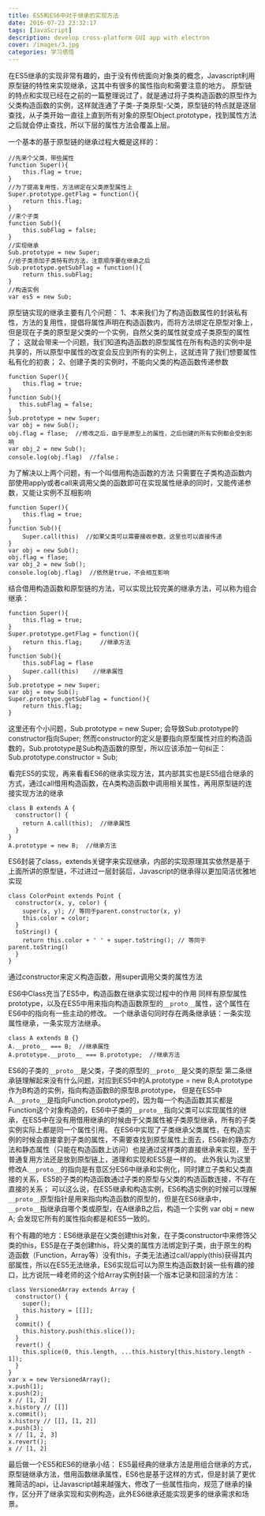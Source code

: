 ```yaml
---
title: ES5和ES6中对于继承的实现方法
date: 2016-07-23 23:32:17
tags: [JavaScript]
description: develop cross-platform GUI app with electron
cover: /images/3.jpg
categories: 学习感悟
---
```


在ES5继承的实现非常有趣的，由于没有传统面向对象类的概念，Javascript利用原型链的特性来实现继承，这其中有很多的属性指向和需要注意的地方。
原型链的特点和实现已经在之前的一篇整理说过了，就是通过将子类构造函数的原型作为父类构造函数的实例，这样就连通了子类-子类原型-父类，原型链的特点就是逐层查找，从子类开始一直往上直到所有对象的原型Object.prototype，找到属性方法之后就会停止查找，所以下层的属性方法会覆盖上层。
<!--more-->
一个基本的基于原型链的继承过程大概是这样的：
```
//先来个父类，带些属性
function Super(){
    this.flag = true;
}
//为了提高复用性，方法绑定在父类原型属性上
Super.prototype.getFlag = function(){
    return this.flag;
}
//来个子类
function Sub(){
    this.subFlag = false;
}
//实现继承
Sub.prototype = new Super;
//给子类添加子类特有的方法，注意顺序要在继承之后
Sub.prototype.getSubFlag = function(){
    return this.subFlag;
}
//构造实例
var es5 = new Sub;
```
原型链实现的继承主要有几个问题：
1、本来我们为了构造函数属性的封装私有性，方法的复用性，提倡将属性声明在构造函数内，而将方法绑定在原型对象上，但是现在子类的原型是父类的一个实例，自然父类的属性就变成子类原型的属性了；
这就会带来一个问题，我们知道构造函数的原型属性在所有构造的实例中是共享的，所以原型中属性的改变会反应到所有的实例上，这就违背了我们想要属性私有化的初衷；
2、创建子类的实例时，不能向父类的构造函数传递参数
```
function Super(){
    this.flag = true;
}
function Sub(){
   this.subFlag = false;
}
Sub.prototype = new Super;
var obj = new Sub();
obj.flag = flase;  //修改之后，由于是原型上的属性，之后创建的所有实例都会受到影响
var obj_2 = new Sub();
console.log(obj.flag)  //false；
```
为了解决以上两个问题，有一个叫借用构造函数的方法
只需要在子类构造函数内部使用apply或者call来调用父类的函数即可在实现属性继承的同时，又能传递参数，又能让实例不互相影响
```
function Super(){
    this.flag = true;
}
function Sub(){
    Super.call(this)  //如果父类可以需要接收参数，这里也可以直接传递
}
var obj = new Sub();
obj.flag = flase;
var obj_2 = new Sub();
console.log(obj.flag)  //依然是true，不会相互影响
```
结合借用构造函数和原型链的方法，可以实现比较完美的继承方法，可以称为组合继承：
```
function Super(){
    this.flag = true;
}
Super.prototype.getFlag = function(){
    return this.flag;     //继承方法
}
function Sub(){
    this.subFlag = flase
    Super.call(this)    //继承属性
}
Sub.prototype = new Super;
var obj = new Sub();
Super.prototype.getSubFlag = function(){
    return this.flag;
}
```
这里还有个小问题，Sub.prototype = new Super;  会导致Sub.prototype的constructor指向Super;
然而constructor的定义是要指向原型属性对应的构造函数的，Sub.prototype是Sub构造函数的原型，所以应该添加一句纠正：
Sub.prototype.constructor = Sub;

看完ES5的实现，再来看看ES6的继承实现方法，其内部其实也是ES5组合继承的方式，通过call借用构造函数，在A类构造函数中调用相关属性，再用原型链的连接实现方法的继承
```
class B extends A {
  constructor() {
    return A.call(this);  //继承属性
  }
}
A.prototype = new B;  //继承方法  
```
ES6封装了class，extends关键字来实现继承，内部的实现原理其实依然是基于上面所讲的原型链，不过进过一层封装后，Javascript的继承得以更加简洁优雅地实现
```
class ColorPoint extends Point {
  constructor(x, y, color) {
    super(x, y); // 等同于parent.constructor(x, y)
    this.color = color;
  }
  toString() {
    return this.color + ' ' + super.toString(); // 等同于parent.toString()
  }
}
```
通过constructor来定义构造函数，用super调用父类的属性方法

ES6中Class充当了ES5中，构造函数在继承实现过程中的作用
同样有原型属性prototype，以及在ES5中用来指向构造函数原型的`__proto__`属性，这个属性在ES6中的指向有一些主动的修改。
一个继承语句同时存在两条继承链：一条实现属性继承，一条实现方法继承。
```
class A extends B {}
A.__proto__ === B;  //继承属性
A.prototype.__proto__ === B.prototype;  //继承方法
```
ES6的子类的`__proto__`是父类，子类的原型的`__proto__`是父类的原型
第二条继承链理解起来没有什么问题，对应到ES5中的A.prototype = new B;A.prototype作为B构造的实例，指向构造函数B的原型B.prototype，
但是在ES5中A.`__proto__`是指向Function.prototype的，因为每一个构造函数其实都是Function这个对象构造的，ES6中子类的`__proto__`指向父类可以实现属性的继承，在ES5中在没有用借用继承的时候由于父类属性被子类原型继承，所有的子类实例实际上都是同一个属性引用。
在ES6中实现了子类继承父类属性，在构造实例的时候会直接拿到子类的属性，不需要查找到原型属性上面去，ES6新的静态方法和静态属性（只能在构造函数上访问）也是通过这样类的直接继承来实现，至于普通复用方法还是放到原型链上，道理和实现和ES5是一样的。
此外我认为这里修改A.`__proto__`的指向是有意区分ES6中继承和实例化，同时建立子类和父类直接的关系，ES5的子类的构造函数通过子类的原型与父类的构造函数连接，不存在直接的关系；
可以这么说，在ES5继承和构造实例，ES6构造实例的时候可以理解`__proto__`原型指针是用来指向构造函数的原型的，但是在ES6继承中，`__proto__`指继承自哪个类或原型，在A继承B之后，构造一个实例 var obj = new A; 会发现它所有的属性指向都是和ES5一致的。


有个有趣的地方：ES6继承是在父类创建this对象，在子类constructor中来修饰父类的this，ES5是在子类创建this，将父类的属性方法绑定到子类，由于原生的构造函数（Function，Array等）没有this，子类无法通过call/apply(this)获得其内部属性，所以在ES5无法继承，ES6实现后可以为原生构造函数封装一些有趣的接口，比方说阮一峰老师的这个给Array实例封装一个版本记录和回滚的方法：
```
class VersionedArray extends Array {
  constructor() {
    super();
    this.history = [[]];
  }
  commit() {
    this.history.push(this.slice());
  }
  revert() {
    this.splice(0, this.length, ...this.history[this.history.length - 1]);
  }
}
var x = new VersionedArray();
x.push(1);
x.push(2);
x // [1, 2]
x.history // [[]]
x.commit();
x.history // [[], [1, 2]]
x.push(3);
x // [1, 2, 3]
x.revert();
x // [1, 2]
```
最后做一个ES5和ES6的继承小结：
ES5最经典的继承方法是用组合继承的方式，原型链继承方法，借用函数继承属性，ES6也是基于这样的方式，但是封装了更优雅简洁的api，让Javascript越来越强大，修改了一些属性指向，规范了继承的操作，区分开了继承实现和实例构造，此外ES6继承还能实现更多的继承需求和场景。






